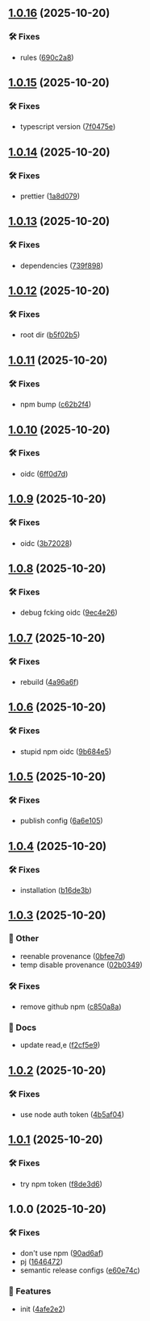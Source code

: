 ## [1.0.16](https://github.com/SkeLLLa/lint-config/compare/v1.0.15...v1.0.16) (2025-10-20)

### 🛠 Fixes

* rules ([690c2a8](https://github.com/SkeLLLa/lint-config/commit/690c2a86d6b506683d56328ff69f816ec768d808))

## [1.0.15](https://github.com/SkeLLLa/lint-config/compare/v1.0.14...v1.0.15) (2025-10-20)

### 🛠 Fixes

* typescript version ([7f0475e](https://github.com/SkeLLLa/lint-config/commit/7f0475eaf861cd4ae631aa66e847ba1213c6583f))

## [1.0.14](https://github.com/SkeLLLa/lint-config/compare/v1.0.13...v1.0.14) (2025-10-20)

### 🛠 Fixes

* prettier ([1a8d079](https://github.com/SkeLLLa/lint-config/commit/1a8d079cf2265bd4ef2f78db9e271784172d2ccb))

## [1.0.13](https://github.com/SkeLLLa/lint-config/compare/v1.0.12...v1.0.13) (2025-10-20)

### 🛠 Fixes

* dependencies ([739f898](https://github.com/SkeLLLa/lint-config/commit/739f898b1d571dbb1efa9ff7d3882b0327922eeb))

## [1.0.12](https://github.com/SkeLLLa/lint-config/compare/v1.0.11...v1.0.12) (2025-10-20)

### 🛠 Fixes

* root dir ([b5f02b5](https://github.com/SkeLLLa/lint-config/commit/b5f02b5f892e2461bcb735dc634cb39702e64261))

## [1.0.11](https://github.com/SkeLLLa/lint-config/compare/v1.0.10...v1.0.11) (2025-10-20)

### 🛠 Fixes

* npm bump ([c62b2f4](https://github.com/SkeLLLa/lint-config/commit/c62b2f4954b9bdb5ff78eb4dfadcff9402560e27))

## [1.0.10](https://github.com/SkeLLLa/lint-config/compare/v1.0.9...v1.0.10) (2025-10-20)

### 🛠 Fixes

* oidc ([6ff0d7d](https://github.com/SkeLLLa/lint-config/commit/6ff0d7d27c3aac645caafa6e53076277b25eef95))

## [1.0.9](https://github.com/SkeLLLa/lint-config/compare/v1.0.8...v1.0.9) (2025-10-20)

### 🛠 Fixes

* oidc ([3b72028](https://github.com/SkeLLLa/lint-config/commit/3b720282554baf5bd8d120e293961d3df8a0d4fd))

## [1.0.8](https://github.com/SkeLLLa/lint-config/compare/v1.0.7...v1.0.8) (2025-10-20)

### 🛠 Fixes

* debug fcking oidc ([9ec4e26](https://github.com/SkeLLLa/lint-config/commit/9ec4e26b64cc7bd1181b75f238109829e5c32a98))

## [1.0.7](https://github.com/SkeLLLa/lint-config/compare/v1.0.6...v1.0.7) (2025-10-20)

### 🛠 Fixes

* rebuild ([4a96a6f](https://github.com/SkeLLLa/lint-config/commit/4a96a6f8bb0e67cc4b91d4bf544bd677c9a73d0e))

## [1.0.6](https://github.com/SkeLLLa/lint-config/compare/v1.0.5...v1.0.6) (2025-10-20)

### 🛠 Fixes

* stupid npm oidc ([9b684e5](https://github.com/SkeLLLa/lint-config/commit/9b684e529046d4c61978ea3ca053c25fb0d83995))

## [1.0.5](https://github.com/SkeLLLa/lint-config/compare/v1.0.4...v1.0.5) (2025-10-20)

### 🛠 Fixes

* publish config ([6a6e105](https://github.com/SkeLLLa/lint-config/commit/6a6e1058ec3c51226ea3b83d12ff009415b7851a))

## [1.0.4](https://github.com/SkeLLLa/lint-config/compare/v1.0.3...v1.0.4) (2025-10-20)

### 🛠 Fixes

* installation ([b16de3b](https://github.com/SkeLLLa/lint-config/commit/b16de3ba498c2980c6633204f16f4d1ae095ec30))

## [1.0.3](https://github.com/SkeLLLa/lint-config/compare/v1.0.2...v1.0.3) (2025-10-20)

### 🧾 Other

* reenable provenance ([0bfee7d](https://github.com/SkeLLLa/lint-config/commit/0bfee7dde42c9ce097163ad29a4853b6b223482e))
* temp disable provenance ([02b0349](https://github.com/SkeLLLa/lint-config/commit/02b034964a000e670544b5f95a79178cccbddd2d))

### 🛠 Fixes

* remove github npm ([c850a8a](https://github.com/SkeLLLa/lint-config/commit/c850a8afeae2ac90bb86f60e5971808f9e25648a))

### 📔 Docs

* update read,e ([f2cf5e9](https://github.com/SkeLLLa/lint-config/commit/f2cf5e900140d1d5a945700d920e971a4ccdad2f))

## [1.0.2](https://github.com/SkeLLLa/lint-config/compare/v1.0.1...v1.0.2) (2025-10-20)

### 🛠 Fixes

* use node auth token ([4b5af04](https://github.com/SkeLLLa/lint-config/commit/4b5af04d166fe4aafc8f0779db093855cd5eca96))

## [1.0.1](https://github.com/SkeLLLa/lint-config/compare/v1.0.0...v1.0.1) (2025-10-20)

### 🛠 Fixes

* try npm token ([f8de3d6](https://github.com/SkeLLLa/lint-config/commit/f8de3d608cf9a976f20f34732c74649be2f8333c))

## 1.0.0 (2025-10-20)

### 🛠 Fixes

* don't use npm ([90ad6af](https://github.com/SkeLLLa/lint-config/commit/90ad6af7557b3487d0e59fa861141e9637384d66))
* pj ([1646472](https://github.com/SkeLLLa/lint-config/commit/16464727ac11a93484fe0c01d5c25c3727677d9d))
* semantic release configs ([e60e74c](https://github.com/SkeLLLa/lint-config/commit/e60e74cc02148cd543323a156173ebe151adaf39))

### 🚀 Features

* init ([4afe2e2](https://github.com/SkeLLLa/lint-config/commit/4afe2e2b1ad54ec06b7f5ee47d2c1a91f72b7683))
